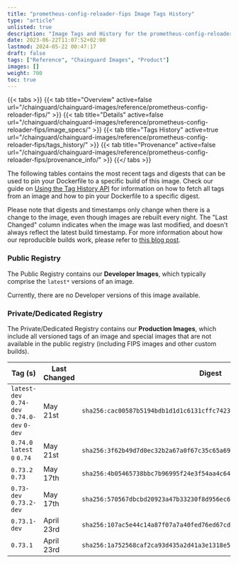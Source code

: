 ```yaml
---
title: "prometheus-config-reloader-fips Image Tags History"
type: "article"
unlisted: true
description: "Image Tags and History for the prometheus-config-reloader-fips Chainguard Image"
date: 2023-06-22T11:07:52+02:00
lastmod: 2024-05-22 00:47:17
draft: false
tags: ["Reference", "Chainguard Images", "Product"]
images: []
weight: 700
toc: true
---
```


{{< tabs >}}
{{< tab title="Overview" active=false url="/chainguard/chainguard-images/reference/prometheus-config-reloader-fips/" >}}
{{< tab title="Details" active=false url="/chainguard/chainguard-images/reference/prometheus-config-reloader-fips/image_specs/" >}}
{{< tab title="Tags History" active=true url="/chainguard/chainguard-images/reference/prometheus-config-reloader-fips/tags_history/" >}}
{{< tab title="Provenance" active=false url="/chainguard/chainguard-images/reference/prometheus-config-reloader-fips/provenance_info/" >}}
{{</ tabs >}}

The following tables contains the most recent tags and digests that can be used to pin your Dockerfile to a specific build of this image. Check our guide on [Using the Tag History API](/chainguard/chainguard-images/using-the-tag-history-api/) for information on how to fetch all tags from an image and how to pin your Dockerfile to a specific digest.

Please note that digests and timestamps only change when there is a change to the image, even though images are rebuilt every night. The "Last Changed" column indicates when the image was last modified, and doesn't always reflect the latest build timestamp. For more information about how our reproducible builds work, please refer to [this blog post](https://www.chainguard.dev/unchained/reproducing-chainguards-reproducible-image-builds).

### Public Registry
The Public Registry contains our **Developer Images**, which typically comprise the `latest*` versions of an image.

Currently, there are no Developer versions of this image available.

### Private/Dedicated Registry
The Private/Dedicated Registry contains our **Production Images**, which include all versioned tags of an image and special images that are not available in the public registry (including FIPS images and other custom builds).

| Tag (s)                                       | Last Changed | Digest                                                                    |
|-----------------------------------------------|--------------|---------------------------------------------------------------------------|
|  `latest-dev` `0.74-dev` `0.74.0-dev` `0-dev` | May 21st     | `sha256:cac00587b5194bdb1d1d1c6131cffc7423d7c1da929b5e8e4455f59d2674047b` |
|  `0.74.0` `latest` `0` `0.74`                 | May 21st     | `sha256:3f62b49d7d0ec32b2a67a0f67c35c65a69c2c10f850e567b283560fe30eb6b9c` |
|  `0.73.2` `0.73`                              | May 17th     | `sha256:4b05465738bbc7b96995f24e3f54aa4c6425ca6662c42fc15c5bd25737cb6550` |
|  `0.73-dev` `0.73.2-dev`                      | May 17th     | `sha256:570567dbcbd20923a47b33230f8d956ec6a5413b37f27d977b95861c3b143ca0` |
|  `0.73.1-dev`                                 | April 23rd   | `sha256:107ac5e44c14a87f07a7a40fed76ed67cd58b5dcc4110378a43aefccc9fc3563` |
|  `0.73.1`                                     | April 23rd   | `sha256:1a752568caf2ca93d435a2d41a3e1318e5dc8e8f17d8d7c5d02d61ae7cdd834f` |

